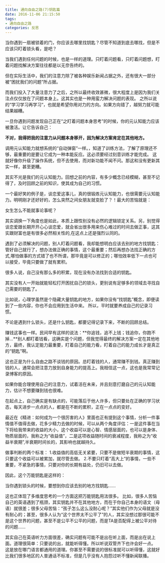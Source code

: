 ```yaml
---
title: 通向自由之路(7)钥匙篇
date: 2016-11-06 21:15:50
tags: 
- 通向自由之路
categories: 反思
---
```

当你遇到一扇被锁着的门，你应该去哪里找钥匙？尽管不知道到底去哪找，但是不应该只盯着锁头看，是吧？

<!-- more -->
当我们遇到任何问题的时候，也是一样的道理。只盯着问题看，只盯着问题想，盯着问题找解决方案往往都是以无奈告终的。

但在实际生活中，我们的注意力除了被各种娱乐新闻占据之外，还有很大一部分被“困扰我们的问题”所占据。

而我们投入了大量注意力了之后，之所以最终收效甚微，很大程度上是因为我们关注点仅仅放在了问题本身上。这其实也是一种用蛮力解决问题的表现。
之所以说的“学习学习再学习“，也就是希望你用对力的方向。如果方向错了，越努力就可能结果越糟。

一旦你遇到问题发现自己正在“之盯着问题本身思考”的时候，你的元认知能力应该被激活。让它告诉自己：

**不对，我得把我的注意力从问题本身移开，因为解决方案肯定在其他地方。**

调用元认知能力就想系统的“自动弹窗”一样。，知道了训练方法，了解了原理还不够，最重要的是要让它成为一种本能反应。这必须要经过刻意训练才能完成。
这就好像你升级了操作系统，但不去使用，而对新功能不闻不问。那这和没有更新其实一样，甚至更糟。

其实不光是我们的元认知能力。回想之前的内容，有多少概念已经模糊，甚至不记得了，及时回顾之前的知识，使其成为自己的习惯。

一个最好笑的例子是，谈恋爱这事儿，真的很锻炼元认知能力，也很需要元认知能力。明明刚才还好好的，怎么突然之间女朋友就变脸了？！最大的苦恼就是：

女生怎么不能就事论事呢？

其实调换一下角度也是如此，本质上跟性别没有必然的逻辑锁定关系。另，别觉得谈恋爱跟长期开开心心谈恋爱，就会省出很多用来伤心难过的时间去做正事，这其实跟财富也是有很多必然相关性的,在这点上还是强烈认同的。

遇到了必须解决的问题，别人盯着问题看，我却能想明白应该去别的地方找钥匙：管好自己就行了，想办法做正确的事情，这个最重要；然后再想办法找正确的方式,哪怕做事的方式错了也不所谓，那毕竟是可以修正的；哪怕效率低下一点也可以接受，毕竟只要做了就有累积。

很多人说，自己没有那么多的积累，现在没有办法找到合适的钥匙。

其实没有人一开始就能轻松打开困扰自己的锁头，更别说有足够多的领域去寻找自己需要的钥匙了。

比如说，心理学虽然是个隐藏大量钥匙的地方，如果你没有“找钥匙”概念，即便读到了一些内容，你也不会应用到生活中来。
所以，平时就要养成自己的记录习惯。

不论是遇到什么锁头，还是什么钥匙，都要记得记录下来，不断的回顾总结。

赚钱这事也一样。民间早有这样的说法：**你追钱，追不上钱；钱追你，你跑不掉...**别人都盯着钱看，这确实是个问题，但我觉得最终的解决方案一定在其他地方，最终，我认定能力最重要，盯着自己的能力看，盯着自己的能力成长才是真正的“钥匙”啊。

这也正是为什么自由之路不谈钱的原因。总盯着钱的人，通常赚不到钱。真正赚到钱的人，通常会把注意力放到自身能力的提高上。我相信这一点，这也是我常常记录博客的原因。

如果你能合理使用自己的注意力，试着活在未来，并且刻意打磨自己的元认知能力，估计不想要赚到钱也很难。

在起点上，自己确实是有缺点的，可能落后于他人许多，但只要处在正确的学习状态，每天进步一点点的人，都是在不断的累积，正在一点点的变好。

最近在《精进：如何成为一个很厉害的人》里面也正有提到这个事情，分析一件事情值不值得去做，花多少精力去做的时候，可以从两个角度评估：一是这件事在当下将给我带来的收益的大小，这个收益可以是心智、情感层面的，也可以是身体、物质层面的，我称之为“收益值”，二是这项收益随时间的衰减程度，我称之为“收益半衰期”,半衰期时间长的，其影响也就越持久。

做事判断的两个标准：
1.收益值的高低无关紧要，只要不是做短半衰期的事情，这只要这个收益可以被累加，就尽管去做。
2.不要只盯着“高大上”的事情，一些不重要，不紧急的事情，只要对你的长期有益处，仍旧可以去做。

因此，这个万能钥匙是这样的：

当你遇到锁头的时候，要想到你应该去别的地方找钥匙......

这也正体现了多维度思考的一个方面这把万能钥匙用法很多。
比如，很多人苦恼自己的英语遇到了瓶颈，其实钥匙并不在其他地方，而在于你自己本身的语文（母语）就很差；很多父母苦恼：“孩子怎么这么没耐心呢？”其实他们作为父母就是没有耐心的；甚至，很多人认为“这个世界太不公平了”的人，其实没想过那很可能不是这个世界的问题，甚至不是公平不公平的问题，而是TA是否配得上被公平对待的问题......

其实自己在英语听力方面很差，确实问题有可能不是出在听上面，而是出在说上面。道理很简单：只要说的出，就能听得懂。所以听说双管齐下也许会好一点。
这是放在哪门语言都通用的道理。你甚至不需要说的很标准就可以听得懂，这就好比我们很多地区的人普通话不标准，但是几乎没有人抱怨过听不懂新闻联播。
